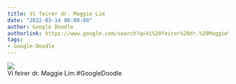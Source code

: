 ```yaml
---
title: Vi feirer dr. Maggie Lim
date: "2022-03-14 00:00:00"
author: Google Doodle
authorlink: https://www.google.com/search?q=Vi%20feirer%20dr.%20Maggie%20Lim
tags:
- Google-Doodle
---
```

<img src="https://www.google.com/logos/doodles/2022/celebrating-dr-maggie-lim-6753651837109339-l.png" referrerpolicy="no-referrer"><br>Vi feirer dr. Maggie Lim #GoogleDoodle